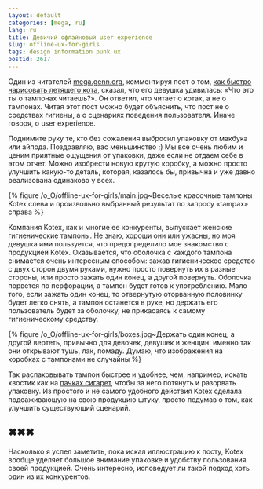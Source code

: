 ```yaml
---
layout: default
categories: [mega, ru]
lang: ru
title: Девичий офлайновый user experience
slug: offline-ux-for-girls
tags: design information punk ux 
postid: 2617
---
```

Один из читателей <a href="/mega/">mega.genn.org</a>, комментируя пост о том, <a href="/mega/ru/2009/how-to-draw-a-flying-kawaii-cat/">как быстро нарисовать летящего кота</a>, сказал, что его девушка удивилась: «Что это ты о тампонах читаешь?». Он ответил, что читает о котах, а не о тампонах. Читая этот пост можно будет объяснить, что пост не о средствах гигиены, а о сценариях поведения пользователя. Иначе говоря, о user experience.

Поднимите руку те, кто без сожаления выбросил упаковку от макбука или айпода. Поздравляю, вас меньшинство ;) Мы все очень любим и ценим приятные ощущения от упаковки, даже если не отдаем себе в этом отчет. Можно изобрести новую крутую коробку, а можно просто улучшить какую-то деталь, которая, казалось бы, привычна и уже давно реализована одинаково у всех.<!--more-->



{% figure /o_O/offline-ux-for-girls/main.jpg~Веселые красочные тампоны Kotex слева и произвольно выбранный результат по запросу «tampax» справа %}



Компания Kotex, как и многие ее конкуренты, выпускает женские гигиенические тампоны. Не знаю, хороши они или ужасны, но моя девушка ими пользуется, что предопределило мое знакомство с продукцией Kotex. Оказывается, что оболочка с каждого тампона снимается очень интересным способом: зажав гигиеническое средство с двух сторон двумя руками, нужно просто повернуть их в разные стороны, или просто зажать один конец, а другой повернуть. Оболочка порвется по перфорации, а тампон будет готов к употреблению. Мало того, если зажать один конец, то отвернутую оторванную половинку будет легко снять, а тампон останется в руке, но держать его пользователь будет за оболочку, не прикасаясь к самому гигиеническому средству.



{% figure /o_O/offline-ux-for-girls/boxes.jpg~Держать один конец, а другой вертеть, привычно для девочек, девушек и женщин: именно так они открывают тушь, лак, помаду. Думаю, что изображения на коробках с тампонами не случайны %}

 

Так распаковывать тампон быстрее и удобнее, чем, например, искать хвостик как на <a href="/mega/ru/2008/lucky-site/">пачках сигарет</a>, чтобы за него потянуть и разорвать упаковку. Из простого и не самого удобного действия Kotex сделала подсаживающую на свою продукцию штуку, просто подумав о том, как улучшить существующий сценарий.


## ✖✖✖

Насколько я успел заметить, пока искал иллюстрацию к посту, Kotex вообще уделяет большое внимание упаковке и удобству пользования своей продукцией. Очень интересно, исповедует ли такой подход хоть один из их конкурентов.